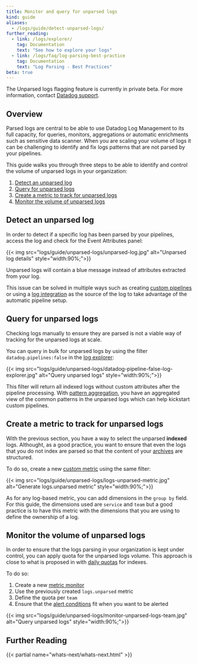 ```yaml
---
title: Monitor and query for unparsed logs
kind: guide
aliases:
  - /logs/guide/detect-unparsed-logs/
further_reading:
  - link: /logs/explorer/
    tag: Documentation
    text: "See how to explore your logs"
  - link: /logs/faq/log-parsing-best-practice
    tag: Documentation
    text: "Log Parsing - Best Practices"
beta: true
---
```


<div class="alert alert-warning">
The Unparsed logs flagging feature is currently in private beta. For more information, contact <a href="https://docs.datadoghq.com/help/">Datadog support</a>.
</div>

## Overview
Parsed logs are central to be able to use Datadog Log Management to its full capacity, for queries, monitors, aggregations or automatic enrichments such as sensitive data scanner.
When you are scaling your volume of logs it can be challenging to identify and fix logs patterns that are not parsed by your pipelines.

This guide walks you through three steps to be able to identify and control the volume of unparsed logs in your organization:

1. [Detect an unparsed log](#detect-an-unparsed-log)
2. [Query for unparsed logs](#query-for-unparsed-logs)
3. [Create a metric to track for unparsed logs](#create-a-metric-to-track-fro-unparsed-logs)
4. [Monitor the volume of unparsed logs](#monitor-the-volume-of-unparsed-logs)


## Detect an unparsed log
In order to detect if a specific log has been parsed by your pipelines, access the log and check for the Event Attributes panel:

{{< img src="logs/guide/unparsed-logs/unparsed-log.jpg" alt="Unparsed log details"  style="width:90%;">}}

Unparsed logs will contain a blue message instead of attributes extracted from your log.

This issue can be solved in multiple ways such as creating [custom pipelines][1] or using a [log integration][2] as the source of the log to take advantage of the automatic pipeline setup.

## Query for unparsed logs
Checking logs manually to ensure they are parsed is not a viable way of tracking for the unparsed logs at scale.

You can query in bulk for unparsed logs by using the filter `datadog.pipelines:false` in the [log explorer][3]:

{{< img src="logs/guide/unparsed-logs/datadog-pipeline-false-log-explorer.jpg" alt="Query unparsed logs"  style="width:90%;">}}

This filter will return all indexed logs without custom attributes after the pipeline processing.
With [pattern aggregation][4], you have an aggregated view of the common patterns in the unparsed logs which can help kickstart custom pipelines.

## Create a metric to track for unparsed logs
With the previous section, you have a way to select the unparsed __indexed__ logs. Althought, as a good practice, you want to ensure that even the logs that you do not index are parsed so that the content of your [archives][6] are structured.

To do so, create a new [custom metric][5] using the same filter:

{{< img src="logs/guide/unparsed-logs/logs-unparsed-metric.jpg" alt="Generate logs.unparsed metric"  style="width:90%;">}}

As for any log-based metric, you can add dimensions in the `group by` field. For this guide, the dimensions used are `service` and `team` but a good practice is to have this metric with the dimensions that you are using to define the ownership of a log.
## Monitor the volume of unparsed logs
In order to ensure that the logs parsing in your organization is kept under control, you can apply quota for the unparsed logs volume. This approach is close to what is proposed in with [daily quotas][7] for indexes.

To do so:
1. Create a new [metric monitor][8]
2. Use the previously created `logs.unparsed` metric
3. Define the quota per `team`
4. Ensure that the [alert conditions][9] fit when you want to be alerted

{{< img src="logs/guide/unparsed-logs/monitor-unparsed-logs-team.jpg" alt="Query unparsed logs"  style="width:90%;">}}

## Further Reading

{{< partial name="whats-next/whats-next.html" >}}


[1]: https://docs.datadoghq.com/logs/processing/
[2]: https://docs.datadoghq.com/integrations/#cat-log-collection
[3]: https://docs.datadoghq.com/logs/explorer/
[4]: https://docs.datadoghq.com/logs/explorer/#patterns
[5]: https://docs.datadoghq.com/logs/logs_to_metrics/
[6]: https://docs.datadoghq.com/logs/archives/?tab=awss3
[7]: https://docs.datadoghq.com/logs/indexes#set-daily-quota
[8]: https://docs.datadoghq.com/monitors/monitor_types/metric/?tab=threshold#overview
[9]: https://docs.datadoghq.com/monitors/monitor_types/metric/?tab=threshold#set-alert-conditions